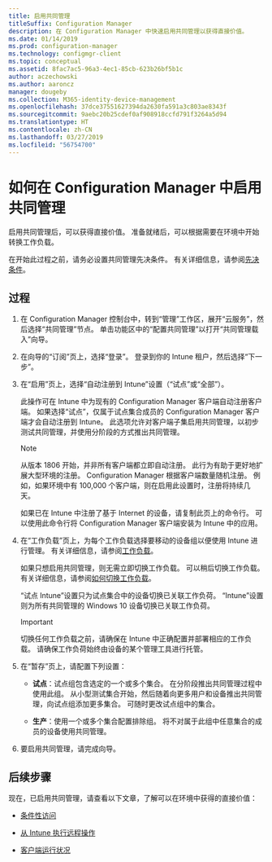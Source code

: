 ```yaml
---
title: 启用共同管理
titleSuffix: Configuration Manager
description: 在 Configuration Manager 中快速启用共同管理以获得直接价值。
ms.date: 01/14/2019
ms.prod: configuration-manager
ms.technology: configmgr-client
ms.topic: conceptual
ms.assetid: 8fac7ac5-96a3-4ec1-85cb-623b26bf5b1c
author: aczechowski
ms.author: aaroncz
manager: dougeby
ms.collection: M365-identity-device-management
ms.openlocfilehash: 37dce37551627394da2630fa591a3c803ae8343f
ms.sourcegitcommit: 9aebc20b25cdef0af908918ccfd791f3264a5d94
ms.translationtype: HT
ms.contentlocale: zh-CN
ms.lasthandoff: 03/27/2019
ms.locfileid: "56754700"
---
```

# <a name="how-to-enable-co-management-in-configuration-manager"></a>如何在 Configuration Manager 中启用共同管理

启用共同管理后，可以获得直接价值。 准备就绪后，可以根据需要在环境中开始转换工作负载。

在开始此过程之前，请务必设置共同管理先决条件。 有关详细信息，请参阅[先决条件](/sccm/comanage/overview#prerequisites)。



## <a name="process"></a>过程

1. 在 Configuration Manager 控制台中，转到“管理”工作区，展开“云服务”，然后选择“共同管理”节点。 单击功能区中的“配置共同管理”以打开“共同管理载入”向导。  

2. 在向导的“订阅”页上，选择“登录”。 登录到你的 Intune 租户，然后选择“下一步”。  

3. 在“启用”页上，选择“自动注册到 Intune”设置（“试点”或“全部”）。   

    此操作可在 Intune 中为现有的 Configuration Manager 客户端自动注册客户端。 如果选择“试点”，仅属于试点集合成员的 Configuration Manager 客户端才会自动注册到 Intune。 此选项允许对客户端子集启用共同管理，以初步测试共同管理，并使用分阶段的方式推出共同管理。  

    > [!Note]  
    > 从版本 1806 开始，并非所有客户端都立即自动注册。 此行为有助于更好地扩展大型环境的注册。 Configuration Manager 根据客户端数量随机注册。 例如，如果环境中有 100,000 个客户端，则在启用此设置时，注册将持续几天。<!--1358003-->  

    如果已在 Intune 中注册了基于 Internet 的设备，请复制此页上的命令行。 可以使用此命令行将 Configuration Manager 客户端安装为 Intune 中的应用。

4. 在“工作负载”页上，为每个工作负载选择要移动的设备组以便使用 Intune 进行管理。 有关详细信息，请参阅[工作负载](/sccm/comanage/workloads)。  

    如果只想启用共同管理，则无需立即切换工作负载。 可以稍后切换工作负载。 有关详细信息，请参阅[如何切换工作负载](/sccm/comanage/how-to-switch-workloads)。  

    “试点 Intune”设置只为试点集合中的设备切换已关联工作负荷。 “Intune”设置则为所有共同管理的 Windows 10 设备切换已关联工作负荷。  

    > [!Important] 
    > 切换任何工作负载之前，请确保在 Intune 中正确配置并部署相应的工作负载。 请确保工作负荷始终由设备的某个管理工具进行托管。  

5. 在“暂存”页上，请配置下列设置：  

    - **试点**：试点组包含选定的一个或多个集合。 在分阶段推出共同管理过程中使用此组。 从小型测试集合开始，然后随着向更多用户和设备推出共同管理，向试点组添加更多集合。 可随时更改试点组中的集合。  

    - **生产**：使用一个或多个集合配置排除组。 将不对属于此组中任意集合的成员的设备使用共同管理。  

6. 要启用共同管理，请完成向导。  



## <a name="next-steps"></a>后续步骤

现在，已启用共同管理，请查看以下文章，了解可以在环境中获得的直接价值：

- [条件性访问](/sccm/comanage/quickstart-conditional-access)  

- [从 Intune 执行远程操作](/sccm/comanage/quickstart-remote-actions)  

- [客户端运行状况](/sccm/comanage/quickstart-client-health)  
